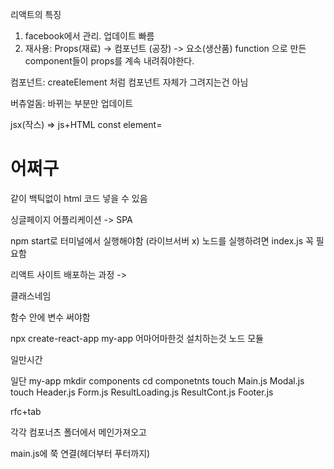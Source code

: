 리액트의 특징
1. facebook에서 관리. 업데이트 빠름
2. 재사용: Props(재료) -> 컴포넌트 (공장) -> 요소(생산품)
function 으로 만든 component들이 props를 계속 내려줘야한다.

컴포넌트: createElement 처럼 컴포넌트 자체가 그려지는건 아님

버츄얼돔: 바뀌는 부분만 업데이트

jsx(작스) => js+HTML
const element= <h1>어쩌구</h1> 같이 백틱없이 html 코드 넣을 수 있음

싱글페이지 어플리케이션 -> SPA 

npm start로 터미널에서 실행해야함 (라이브서버 x)
노드를 실행하려면 index.js 꼭 필요함

리액트 사이트 배포하는 과정 ->



클래스네임

함수 안에 변수 써야함

npx create-react-app my-app
어마어마한것 설치하는것
노드 모듈


일만시간

일단 my-app
mkdir components
cd componetnts
touch Main.js Modal.js
touch Header.js Form.js ResultLoading.js
ResultCont.js Footer.js

rfc+tab

각각 컴포너츠 폴더에서 메인가져오고

main.js에 쭉 연결(헤더부터 푸터까지)
